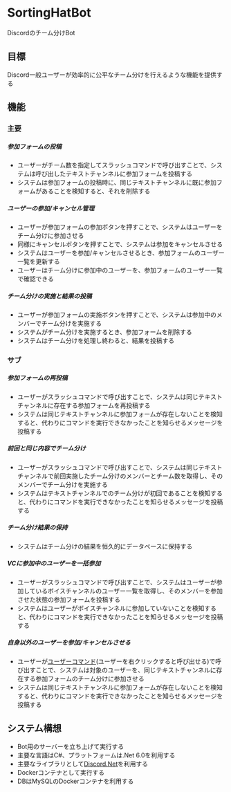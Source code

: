 # SortingHatBot
Discordのチーム分けBot

## 目標
Discord一般ユーザーが効率的に公平なチーム分けを行えるような機能を提供する

## 機能
### 主要
##### 参加フォームの投稿
- ユーザーがチーム数を指定してスラッシュコマンドで呼び出すことで、システムは呼び出したテキストチャンネルに参加フォームを投稿する
- システムは参加フォームの投稿時に、同じテキストチャンネルに既に参加フォームがあることを検知すると、それを削除する
##### ユーザーの参加/キャンセル管理
- ユーザーが参加フォームの参加ボタンを押すことで、システムはユーザーをチーム分けに参加させる
- 同様にキャンセルボタンを押すことで、システムは参加をキャンセルさせる
- システムはユーザーを参加/キャンセルさせるとき、参加フォームのユーザー一覧を更新する
- ユーザーはチーム分けに参加中のユーザーを、参加フォームのユーザー一覧で確認できる
##### チーム分けの実施と結果の投稿
- ユーザーが参加フォームの実施ボタンを押すことで、システムは参加中のメンバーでチーム分けを実施する
- システムがチーム分けを実施するとき、参加フォームを削除する
- システムはチーム分けを処理し終わると、結果を投稿する
### サブ
##### 参加フォームの再投稿
- ユーザーがスラッシュコマンドで呼び出すことで、システムは同じテキストチャンネルに存在する参加フォームを再投稿する
- システムは同じテキストチャンネルに参加フォームが存在しないことを検知すると、代わりにコマンドを実行できなかったことを知らせるメッセージを投稿する
##### 前回と同じ内容でチーム分け
- ユーザーがスラッシュコマンドで呼び出すことで、システムは同じテキストチャンネルで前回実施したチーム分けのメンバーとチーム数を取得し、そのメンバーでチーム分けを実施する
- システムはテキストチャンネルでのチーム分けが初回であることを検知すると、代わりにコマンドを実行できなかったことを知らせるメッセージを投稿する
##### チーム分け結果の保持
- システムはチーム分けの結果を恒久的にデータベースに保持する
##### VCに参加中のユーザーを一括参加
- ユーザーがスラッシュコマンドで呼び出すことで、システムはユーザーが参加しているボイスチャンネルのユーザー一覧を取得し、そのメンバーを参加させた状態の参加フォームを投稿する
- システムはユーザーがボイスチャンネルに参加していないことを検知すると、代わりにコマンドを実行できなかったことを知らせるメッセージを投稿する
##### 自身以外のユーザーを参加/キャンセルさせる
- ユーザーが[ユーザーコマンド](https://discord.com/developers/docs/interactions/application-commands#user-commands)(ユーザーを右クリックすると呼び出せる)で呼び出すことで、システムは対象のユーザーを、同じテキストチャンネルに存在する参加フォームのチーム分けに参加させる
- システムは同じテキストチャンネルに参加フォームが存在しないことを検知すると、代わりにコマンドを実行できなかったことを知らせるメッセージを投稿する
## システム構想
- Bot用のサーバーを立ち上げて実行する
- 主要な言語はC#、プラットフォームは.Net 6.0を利用する
- 主要なライブラリとして[Discord.Net](https://github.com/discord-net/Discord.Net)を利用する
- Dockerコンテナとして実行する
- DBはMySQLのDockerコンテナを利用する
